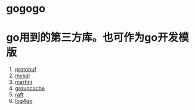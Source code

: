 gogogo
======

# go用到的第三方库。也可作为go开发模版 #

1. [protobuf](http://code.google.com/p/goprotobuf/) 
2. [mysql](https://github.com/go-sql-driver/mysql)
3. [martini](https://github.com/codegangsta/martini)
4. [groupcache](https://github.com/golang/groupcache)
5. [raft](https://github.com/goraft/raft)
6. [log4go](http://code.google.com/p/log4go)
